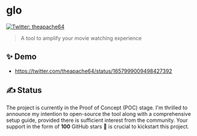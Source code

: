# glo

<a href="https://twitter.com/theapache64" target="_blank">
<img alt="Twitter: theapache64" src="https://img.shields.io/twitter/follow/theapache64.svg?style=social" />
</a>

> A tool to amplify your movie watching experience

## ✨ Demo

- https://twitter.com/theapache64/status/1657999009498427392


## ✍️ Status

The project is currently in the Proof of Concept (POC) stage. I'm thrilled to announce my intention to open-source the tool along with a comprehensive setup guide, provided there is sufficient interest from the community. Your support in the form of **100** GitHub stars 🌟 is crucial to kickstart this project.
